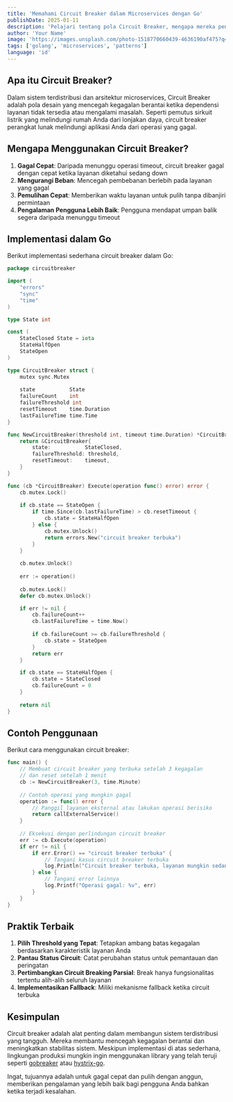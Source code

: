 ```yaml
---
title: 'Memahami Circuit Breaker dalam Microservices dengan Go'
publishDate: 2025-01-11
description: 'Pelajari tentang pola Circuit Breaker, mengapa mereka penting dalam sistem terdistribusi, dan cara mengimplementasikannya dengan Go.'
author: 'Your Name'
image: 'https://images.unsplash.com/photo-1518770660439-4636190af475?q=80&w=2070'
tags: ['golang', 'microservices', 'patterns']
language: 'id'
---
```


## Apa itu Circuit Breaker?

Dalam sistem terdistribusi dan arsitektur microservices, Circuit Breaker adalah pola desain yang mencegah kegagalan berantai ketika dependensi layanan tidak tersedia atau mengalami masalah. Seperti pemutus sirkuit listrik yang melindungi rumah Anda dari lonjakan daya, circuit breaker perangkat lunak melindungi aplikasi Anda dari operasi yang gagal.

## Mengapa Menggunakan Circuit Breaker?

1. **Gagal Cepat**: Daripada menunggu operasi timeout, circuit breaker gagal dengan cepat ketika layanan diketahui sedang down
2. **Mengurangi Beban**: Mencegah pembebanan berlebih pada layanan yang gagal
3. **Pemulihan Cepat**: Memberikan waktu layanan untuk pulih tanpa dibanjiri permintaan
4. **Pengalaman Pengguna Lebih Baik**: Pengguna mendapat umpan balik segera daripada menunggu timeout

## Implementasi dalam Go

Berikut implementasi sederhana circuit breaker dalam Go:

```go
package circuitbreaker

import (
    "errors"
    "sync"
    "time"
)

type State int

const (
    StateClosed State = iota
    StateHalfOpen
    StateOpen
)

type CircuitBreaker struct {
    mutex sync.Mutex
    
    state           State
    failureCount    int
    failureThreshold int
    resetTimeout    time.Duration
    lastFailureTime time.Time
}

func NewCircuitBreaker(threshold int, timeout time.Duration) *CircuitBreaker {
    return &CircuitBreaker{
        state:           StateClosed,
        failureThreshold: threshold,
        resetTimeout:    timeout,
    }
}

func (cb *CircuitBreaker) Execute(operation func() error) error {
    cb.mutex.Lock()
    
    if cb.state == StateOpen {
        if time.Since(cb.lastFailureTime) > cb.resetTimeout {
            cb.state = StateHalfOpen
        } else {
            cb.mutex.Unlock()
            return errors.New("circuit breaker terbuka")
        }
    }
    
    cb.mutex.Unlock()
    
    err := operation()
    
    cb.mutex.Lock()
    defer cb.mutex.Unlock()

    if err != nil {
        cb.failureCount++
        cb.lastFailureTime = time.Now()
        
        if cb.failureCount >= cb.failureThreshold {
            cb.state = StateOpen
        }
        return err
    }

    if cb.state == StateHalfOpen {
        cb.state = StateClosed
        cb.failureCount = 0
    }
    
    return nil
}
```

## Contoh Penggunaan

Berikut cara menggunakan circuit breaker:

```go
func main() {
    // Membuat circuit breaker yang terbuka setelah 3 kegagalan
    // dan reset setelah 1 menit
    cb := NewCircuitBreaker(3, time.Minute)
    
    // Contoh operasi yang mungkin gagal
    operation := func() error {
        // Panggil layanan eksternal atau lakukan operasi berisiko
        return callExternalService()
    }
    
    // Eksekusi dengan perlindungan circuit breaker
    err := cb.Execute(operation)
    if err != nil {
        if err.Error() == "circuit breaker terbuka" {
            // Tangani kasus circuit breaker terbuka
            log.Println("Circuit breaker terbuka, layanan mungkin sedang down")
        } else {
            // Tangani error lainnya
            log.Printf("Operasi gagal: %v", err)
        }
    }
}
```

## Praktik Terbaik

1. **Pilih Threshold yang Tepat**: Tetapkan ambang batas kegagalan berdasarkan karakteristik layanan Anda
2. **Pantau Status Circuit**: Catat perubahan status untuk pemantauan dan peringatan
3. **Pertimbangkan Circuit Breaking Parsial**: Break hanya fungsionalitas tertentu alih-alih seluruh layanan
4. **Implementasikan Fallback**: Miliki mekanisme fallback ketika circuit terbuka

## Kesimpulan

Circuit breaker adalah alat penting dalam membangun sistem terdistribusi yang tangguh. Mereka membantu mencegah kegagalan berantai dan meningkatkan stabilitas sistem. Meskipun implementasi di atas sederhana, lingkungan produksi mungkin ingin menggunakan library yang telah teruji seperti [gobreaker](https://github.com/sony/gobreaker) atau [hystrix-go](https://github.com/afex/hystrix-go).

Ingat, tujuannya adalah untuk gagal cepat dan pulih dengan anggun, memberikan pengalaman yang lebih baik bagi pengguna Anda bahkan ketika terjadi kesalahan.
